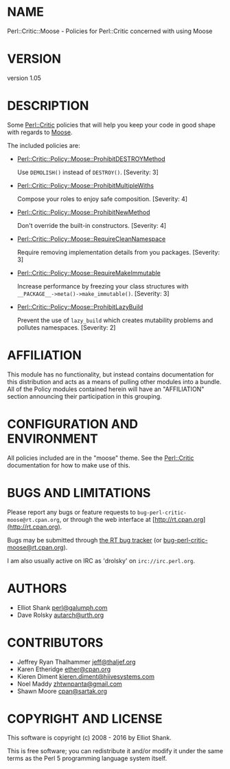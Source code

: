 # NAME

Perl::Critic::Moose - Policies for Perl::Critic concerned with using Moose

# VERSION

version 1.05

# DESCRIPTION

Some [Perl::Critic](https://metacpan.org/pod/Perl::Critic) policies that will help you keep your code in good shape
with regards to [Moose](https://metacpan.org/pod/Moose).

The included policies are:

- [Perl::Critic::Policy::Moose::ProhibitDESTROYMethod](https://metacpan.org/pod/Perl::Critic::Policy::Moose::ProhibitDESTROYMethod)

    Use `DEMOLISH()` instead of `DESTROY()`. \[Severity: 3\]

- [Perl::Critic::Policy::Moose::ProhibitMultipleWiths](https://metacpan.org/pod/Perl::Critic::Policy::Moose::ProhibitMultipleWiths)

    Compose your roles to enjoy safe composition. \[Severity: 4\]

- [Perl::Critic::Policy::Moose::ProhibitNewMethod](https://metacpan.org/pod/Perl::Critic::Policy::Moose::ProhibitNewMethod)

    Don't override the built-in constructors. \[Severity: 4\]

- [Perl::Critic::Policy::Moose::RequireCleanNamespace](https://metacpan.org/pod/Perl::Critic::Policy::Moose::RequireCleanNamespace)

    Require removing implementation details from you packages. \[Severity: 3\]

- [Perl::Critic::Policy::Moose::RequireMakeImmutable](https://metacpan.org/pod/Perl::Critic::Policy::Moose::RequireMakeImmutable)

    Increase performance by freezing your class structures with
    `__PACKAGE__->meta()->make_immutable()`. \[Severity: 3\]

- [Perl::Critic::Policy::Moose::ProhibitLazyBuild](https://metacpan.org/pod/Perl::Critic::Policy::Moose::ProhibitLazyBuild)

    Prevent the use of ` lazy_build ` which creates mutability
    problems and pollutes namespaces. \[Severity: 2\]

# AFFILIATION

This module has no functionality, but instead contains documentation for this
distribution and acts as a means of pulling other modules into a bundle. All
of the Policy modules contained herein will have an "AFFILIATION" section
announcing their participation in this grouping.

# CONFIGURATION AND ENVIRONMENT

All policies included are in the "moose" theme. See the [Perl::Critic](https://metacpan.org/pod/Perl::Critic)
documentation for how to make use of this.

# BUGS AND LIMITATIONS

Please report any bugs or feature requests to
`bug-perl-critic-moose@rt.cpan.org`, or through the web interface at
[http://rt.cpan.org](http://rt.cpan.org).

Bugs may be submitted through [the RT bug tracker](http://rt.cpan.org/Public/Dist/Display.html?Name=Perl-Critic-Moose)
(or [bug-perl-critic-moose@rt.cpan.org](mailto:bug-perl-critic-moose@rt.cpan.org)).

I am also usually active on IRC as 'drolsky' on `irc://irc.perl.org`.

# AUTHORS

- Elliot Shank <perl@galumph.com>
- Dave Rolsky <autarch@urth.org>

# CONTRIBUTORS

- Jeffrey Ryan Thalhammer <jeff@thaljef.org>
- Karen Etheridge <ether@cpan.org>
- Kieren Diment <kieren.diment@hiivesystems.com>
- Noel Maddy <zhtwnpanta@gmail.com>
- Shawn Moore <cpan@sartak.org>

# COPYRIGHT AND LICENSE

This software is copyright (c) 2008 - 2016 by Elliot Shank.

This is free software; you can redistribute it and/or modify it under
the same terms as the Perl 5 programming language system itself.
